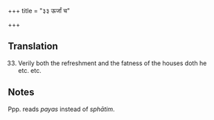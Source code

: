 +++
title = "३३ ऊर्जां च"

+++
## Translation
33. Verily both the refreshment and the fatness of the houses doth he  
etc. etc.

## Notes
Ppp. reads *payas* instead of *sphātim*.
